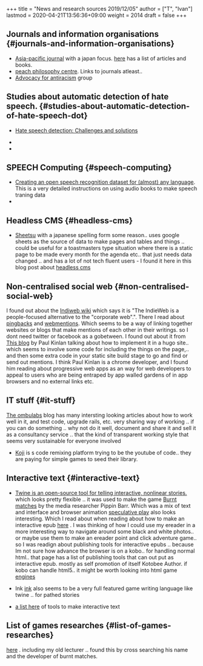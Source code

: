 +++
title = "News and research sources 2019/12/05"
author = ["T", "Ivan"]
lastmod = 2020-04-21T13:56:36+09:00
weight = 2014
draft = false
+++

## Journals and information organisations {#journals-and-information-organisations}

-   [Asia-pacific journal](https://apjjf.org/2019/19/Temocin.html) with a japan focus. [here](https://apjjf.org/admin) has a list of
    articles and books.
-   [peach philosophy centre](http://peacephilosophy.blogspot.com/p/about-peace-philosophy-centre.html). Links to journals atleast..
-   [Advocacy for antiracism](https://antiracism-info.com/) group


## Studies about automatic detection of hate speech. {#studies-about-automatic-detection-of-hate-speech-dot}

-   [Hate speech detection: Challenges and solutions](https://journals.plos.org/plosone/article?id=10.1371/journal.pone.0221152)
-

-


## SPEECH Computing {#speech-computing}

-   [Creating an open speech recognition dataset for (almost) any
    language](https://medium.com/@klintcho/creating-an-open-speech-recognition-dataset-for-almost-any-language-c532fb2bc0cf). This is a very detailed instructions on using audio
    books to make speech traning data
-


## Headless CMS {#headless-cms}

-   [Sheetsu](https://sheetsu.com/) with a japanese spelling form some reason.. uses google
    sheets as the source of data to make pages and tables and things
    .. could be useful for a toastmasters type situation where there
    is a static page to be made every month for the agenda
    etc.. that just needs data changed .. and has a lot of not tech
    fluent users - I found it here in this blog post about [headless cms](https://bejamas.io/blog/headless-cms/)


## Non-centralised social web {#non-centralised-social-web}

I found out about the [Indiweb wiki](https://indieweb.org/) which says it is "The IndieWeb
is a people-focused alternative to the "corporate web".". There I
read about [pingbacks](https://indieweb.org/pingback) and [webmentions](https://indieweb.org/webmention.io). Which seems to be a way of
linking together websites or blogs that make mentions of each
other in their writings. so I dont need twitter or facebook as a
gobetween. I found out about it from
[This blog](https://paul.kinlan.me/using-web-mentions-in-a-static-sitehugo-/) by Paul Kinlan talking about how to implement it in a
hugo site.. which seems to involve some code for including the
things on the page,.. and then some extra code in your static site
build stage to go and find or send out mentions. I think Paul
Kinlan is a chrome developer, and I found him reading about
progressive web apps as an way for web developers to appeal to
users who are being entraped by app walled gardens of in app
browsers and no external links etc.


## IT stuff {#it-stuff}

[The ombulabs](https://www.ombulabs.com/blog) blog has many intersting looking articles about how
to work well in it, and test code, upgrade rails, etc. very
sharing way of working .. if you can do something .. why not do it
well, document and share it and sell it as a consultancy service
.. that the kind of transparent working style that seems very
sustainable for everyone involved

-   [Koji](https://withkoji.com/docs/tutorials/creating-your-first-custom-vcc) is s code remixing platform trying to be the youtube of
    code.. they are paying for simple games to seed their library.


## Interactive text {#interactive-text}

-   [Twine is an open-source tool for telling interactive, nonlinear
    stories.](https://twinery.org/) which looks pretty flexible .. it was used to make the
    game [Burnt matches](http://www.pippinbarr.com/2016/11/29/burnt-matches/) by the media researcher Pippin Barr.
    Which was a mix of text and interface and browser animation
    [speculative play](http://www.speculativeplay.com/about/) also looks interesting.
    Which I read about when reading about how to make an interactive
    epub [here](https://www.kotobee.com/blog/how-create-interactive-ebook-guide/) . I was thinking of how I could use my ereader in a
    more interesting way to navigate around some black and white
    photos.. or maybe use them to make an ereader point and click
    adventure game.. so I was readign about publishing tools for
    interactive epubs .. because Im not sure how advance the browser
    is on a kobo.. for handling normal html.. that page has a list
    of publishing tools that can out put as interactive epub. mostly
    as self promotion of itself Kotobee Author.
    if kobo can handle html5.. it might be worth looking into html
    game [engines](http://html5gameengine.com/)

-   Ink [ink](https://github.com/inkle/ink/blob/master/Documentation/WritingWithInk.md) also seems to be a very full featured game writing
    language like twine .. for pathed stories

-   [a list here](https://vagrantcursor.wordpress.com/2018/01/02/tools-to-make-narrative-games/) of tools to make interactive text


## List of games researches {#list-of-games-researches}

[here](http://www.kmjn.org/game-rankings/) . including my old lecturer .. found this by cross searching
his name and the developer of burnt matches.
